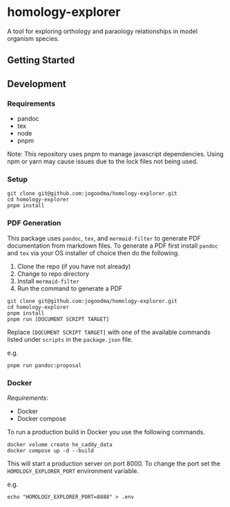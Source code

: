 # homology-explorer

A tool for exploring orthology and paraology relationships in model organism species.

## Getting Started

## Development

### Requirements

- pandoc
- tex
- node
- pnpm

Note: This repository uses pnpm to manage javascript dependencies. Using npm or yarn may cause
issues due to the lock files not being used.

### Setup

```shell
git clone git@github.com:jogoodma/homology-explorer.git
cd homology-explorer
pnpm install
```

### PDF Generation

This package uses `pandoc`, `tex`, and `mermaid-filter` to generate PDF documentation from
markdown files. To generate a PDF first install `pandoc` and `tex` via your OS installer
of choice then do the following.

1. Clone the repo (if you have not already)
2. Change to repo directory
3. Install `mermaid-filter`
4. Run the command to generate a PDF

```shell
git clone git@github.com:jogoodma/homology-explorer.git
cd homology-explorer
pnpm install
pnpm run [DOCUMENT SCRIPT TARGET]
```

Replace `[DOCUMENT SCRIPT TARGET]` with one of the available commands listed under `scripts` in the
`package.json` file.

e.g.

```shell
pnpm run pandoc:proposal
```

### Docker

*Requirements*:
 * Docker
 * Docker compose

To run a production build in Docker you use the following commands.
```shell
docker volume create he_caddy_data
docker compose up -d --build
```
This will start a production server on port 8000. To change the port set the `HOMOLOGY_EXPLORER_PORT` environment
variable.

e.g.
```shell
echo "HOMOLOGY_EXPLORER_PORT=8888" > .env
```